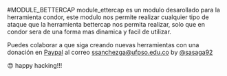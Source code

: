 #MODULE_BETTERCAP
module_ettercap es un modulo desarollado para la herramienta condor, este modulo nos permite realizar cualquier tipo de ataque que la herramienta bettercap  nos permita realizar, solo que en condor sera de una forma mas dinamica y facil de utilizar.


Puedes colaborar a que siga creando nuevas herramientas con una donación en [Paypal](https://www.paypal.com) al correo ssanchezga@ufpso.edu.co
by [@sasaga92](https://twitter.com/sasaga92)




:heart_eyes: happy hacking!!!

